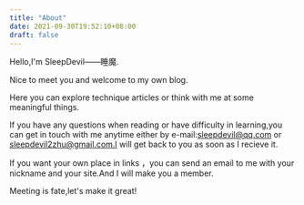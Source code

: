 ```yaml
---
title: "About"
date: 2021-09-30T19:52:10+08:00
draft: false
---
```


Hello,I'm SleepDevil——睡魔.

Nice to meet you and welcome to my own blog.

Here you can explore technique articles or think with me at some meaningful things.

If you have any questions when reading or have difficulty in learning,you can get in touch with me anytime either by e-mail:sleepdevil@qq.com or sleepdevil2zhu@gmail.com.I will get back to you as soon as I recieve it.

If you want your own place in links ，you can send an email to me with your nickname and your site.And I will make you a member.

Meeting is fate,let's make it great!

